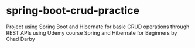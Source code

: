 # spring-boot-crud-practice

Project using Spring Boot and Hibernate for basic CRUD operations through REST APIs using Udemy course Spring and Hibernate for Beginners by Chad Darby
